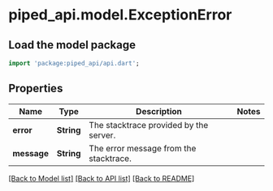 # piped_api.model.ExceptionError

## Load the model package
```dart
import 'package:piped_api/api.dart';
```

## Properties
Name | Type | Description | Notes
------------ | ------------- | ------------- | -------------
**error** | **String** | The stacktrace provided by the server. | 
**message** | **String** | The error message from the stacktrace. | 

[[Back to Model list]](../README.md#documentation-for-models) [[Back to API list]](../README.md#documentation-for-api-endpoints) [[Back to README]](../README.md)


